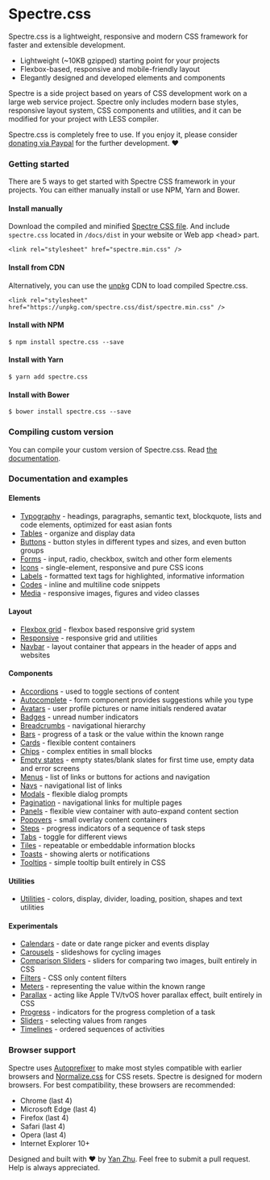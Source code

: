 # Spectre.css
Spectre.css is a lightweight, responsive and modern CSS framework for faster and extensible development.

- Lightweight (~10KB gzipped) starting point for your projects
- Flexbox-based, responsive and mobile-friendly layout
- Elegantly designed and developed elements and components

Spectre is a side project based on years of CSS development work on a large web service project. Spectre only includes modern base styles, responsive layout system, CSS components and utilities, and it can be modified for your project with LESS compiler.

Spectre.css is completely free to use. If you enjoy it, please consider [donating via Paypal](https://www.paypal.me/picturepan2) for the further development. ♥ 


### Getting started

There are 5 ways to get started with Spectre CSS framework in your projects. You can either manually install or use NPM, Yarn and Bower.

#### Install manually
Download the compiled and minified [Spectre CSS file](https://github.com/picturepan2/spectre/tree/master/docs/dist). And include `spectre.css` located in `/docs/dist` in your website or Web app &lt;head&gt; part.

`<link rel="stylesheet" href="spectre.min.css" />`

#### Install from CDN
Alternatively, you can use the [unpkg](https://unpkg.com/) CDN to load compiled Spectre.css.

`<link rel="stylesheet" href="https://unpkg.com/spectre.css/dist/spectre.min.css" />`

#### Install with NPM
`$ npm install spectre.css --save`

#### Install with Yarn
`$ yarn add spectre.css`

#### Install with Bower
`$ bower install spectre.css --save`


### Compiling custom version

You can compile your custom version of Spectre.css. Read [the documentation](https://picturepan2.github.io/spectre/getting-started.html#compiling).

### Documentation and examples

#### Elements

- [Typography](https://picturepan2.github.io/spectre/elements.html#typography) - headings, paragraphs, semantic text, blockquote, lists and code elements, optimized for east asian fonts
- [Tables](https://picturepan2.github.io/spectre/elements.html#tables) - organize and display data
- [Buttons](https://picturepan2.github.io/spectre/elements.html#buttons) - button styles in different types and sizes, and even button groups
- [Forms](https://picturepan2.github.io/spectre/elements.html#forms) - input, radio, checkbox, switch and other form elements
- [Icons](https://picturepan2.github.io/spectre/elements.html#icons) - single-element, responsive and pure CSS icons
- [Labels](https://picturepan2.github.io/spectre/elements.html#labels) - formatted text tags for highlighted, informative information
- [Codes](https://picturepan2.github.io/spectre/elements.html#codes) - inline and multiline code snippets
- [Media](https://picturepan2.github.io/spectre/elements.html#media) - responsive images, figures and video classes

#### Layout
- [Flexbox grid](https://picturepan2.github.io/spectre/layout.html#grid) - flexbox based responsive grid system
- [Responsive](https://picturepan2.github.io/spectre/layout.html#responsive) - responsive grid and utilities
- [Navbar](https://picturepan2.github.io/spectre/layout.html#navbar) - layout container that appears in the header of apps and websites

#### Components
- [Accordions](https://picturepan2.github.io/spectre/components.html#accordions) - used to toggle sections of content
- [Autocomplete](https://picturepan2.github.io/spectre/components.html#autocomplete) - form component provides suggestions while you type
- [Avatars](https://picturepan2.github.io/spectre/components.html#avatars) - user profile pictures or name initials rendered avatar
- [Badges](https://picturepan2.github.io/spectre/components.html#badges) - unread number indicators
- [Breadcrumbs](https://picturepan2.github.io/spectre/components.html#breadcrumbs) - navigational hierarchy
- [Bars](https://picturepan2.github.io/spectre/components.html#bars) - progress of a task or the value within the known range
- [Cards](https://picturepan2.github.io/spectre/components.html#cards) - flexible content containers
- [Chips](https://picturepan2.github.io/spectre/components.html#chips) - complex entities in small blocks
- [Empty states](https://picturepan2.github.io/spectre/components.html#empty) - empty states/blank slates for first time use, empty data and error screens
- [Menus](https://picturepan2.github.io/spectre/components.html#menus) - list of links or buttons for actions and navigation
- [Navs](https://picturepan2.github.io/spectre/components.html#navs) - navigational list of links
- [Modals](https://picturepan2.github.io/spectre/components.html#modals) - flexible dialog prompts
- [Pagination](https://picturepan2.github.io/spectre/components.html#pagination) - navigational links for multiple pages
- [Panels](https://picturepan2.github.io/spectre/components.html#panels) - flexible view container with auto-expand content section
- [Popovers](https://picturepan2.github.io/spectre/components.html#popovers) - small overlay content containers
- [Steps](https://picturepan2.github.io/spectre/components.html#steps) - progress indicators of a sequence of task steps
- [Tabs](https://picturepan2.github.io/spectre/components.html#tabs) - toggle for different views
- [Tiles](https://picturepan2.github.io/spectre/components.html#tiles) - repeatable or embeddable information blocks
- [Toasts](https://picturepan2.github.io/spectre/components.html#toasts) - showing alerts or notifications
- [Tooltips](https://picturepan2.github.io/spectre/components.html#tooltips) - simple tooltip built entirely in CSS

#### Utilities

- [Utilities](https://picturepan2.github.io/spectre/utilities.html) - colors, display, divider, loading, position, shapes and text utilities

#### Experimentals
- [Calendars](https://picturepan2.github.io/spectre/experimentals.html#calendars) - date or date range picker and events display
- [Carousels](https://picturepan2.github.io/spectre/experimentals.html#carousels) - slideshows for cycling images
- [Comparison Sliders](https://picturepan2.github.io/spectre/experimentals.html#comparison) - sliders for comparing two images, built entirely in CSS
- [Filters](https://picturepan2.github.io/spectre/experimentals.html#carousels) - CSS only content filters
- [Meters](https://picturepan2.github.io/spectre/experimentals.html#meters) - representing the value within the known range
- [Parallax](https://picturepan2.github.io/spectre/experimentals.html#parallax) - acting like Apple TV/tvOS hover parallax effect, built entirely in CSS
- [Progress](https://picturepan2.github.io/spectre/experimentals.html#progress) - indicators for the progress completion of a task
- [Sliders](https://picturepan2.github.io/spectre/experimentals.html#sliders) - selecting values from ranges
- [Timelines](https://picturepan2.github.io/spectre/experimentals.html#timelines) - ordered sequences of activities

### Browser support
Spectre uses [Autoprefixer](https://github.com/postcss/autoprefixer) to make most styles compatible with earlier browsers and [Normalize.css](https://necolas.github.io/normalize.css/) for CSS resets. Spectre is designed for modern browsers. For best compatibility, these browsers are recommended:
- Chrome (last 4)
- Microsoft Edge (last 4)
- Firefox (last 4)
- Safari (last 4)
- Opera (last 4)
- Internet Explorer 10+

Designed and built with ♥ by [Yan Zhu](https://twitter.com/picturepan2). Feel free to submit a pull request. Help is always appreciated.
